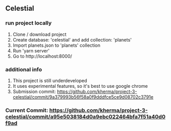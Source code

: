 ## Celestial

### run project locally

1. Clone / download project
2. Create database: 'celestial' and add collection: 'planets'
3. Import planets.json to 'planets' collection
4. Run 'yarn server'
5. Go to http://localhost:8000/

### additional info

1. This project is still underdeveloped 
2. It uses experimental features, so it's best to use google chrome 
3. Submission commit: https://github.com/kherma/project-3-celestial/commit/9a379993b56f58a0f9dddfce5ce9d08702c3791e

### Current Commit: https://github.com/kherma/project-3-celestial/commit/a95e5038184d0a9ebc022464bfa7f51a40d0f9ad
